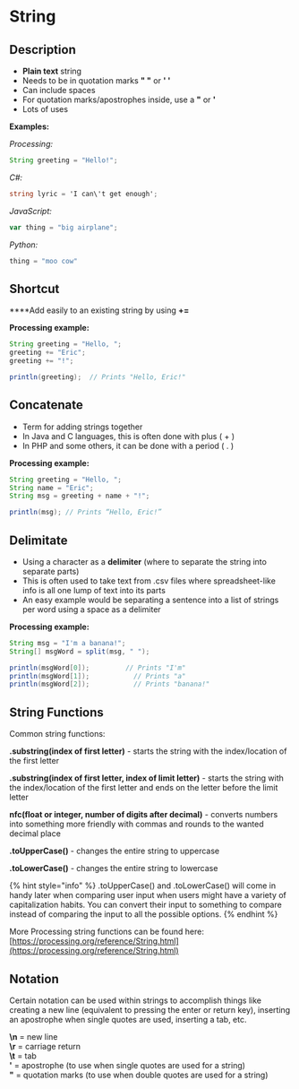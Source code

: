# String

## Description

* **Plain text** string
* Needs to be in quotation marks **" "** or **' '**
* Can include spaces
* For quotation marks/apostrophes inside, use a **\"** or **\'**
* Lots of uses

**Examples:**

_Processing:_

```java
String greeting = "Hello!";
```

_C\#:_

```csharp
string lyric = 'I can\'t get enough';
```

_JavaScript:_

```javascript
var thing = "big airplane";
```

_Python:_

```python
thing = "moo cow"
```

## Shortcut

 ****Add easily to an existing string by using **+=**

**Processing example:**

```java
String greeting = "Hello, ";
greeting += "Eric";
greeting += "!";

println(greeting);  // Prints "Hello, Eric!"
```

## Concatenate

* Term for adding strings together
* In Java and C languages, this is often done with plus \( + \)
* In PHP and some others, it can be done with a period \( . \)

**Processing example:**

```java
String greeting = "Hello, ";
String name = "Eric";
String msg = greeting + name + "!";

println(msg); // Prints “Hello, Eric!”
```

## **Delimitate**

* Using a character as a **delimiter** \(where to separate the string into separate parts\)
* This is often used to take text from .csv files where spreadsheet-like info is all one lump of text into its parts
* An easy example would be separating a sentence into a list of strings per word using a space as a delimiter

**Processing example:**

```java
String msg = "I'm a banana!";
String[] msgWord = split(msg, " ");

println(msgWord[0]);         // Prints "I'm"
println(msgWord[1]);	       // Prints "a"
println(msgWord[2]);	       // Prints "banana!"
```

## String Functions

Common string functions:

**.substring\(index of first letter\)** _-_ starts the string with the index/location of the first letter

**.substring\(index of first letter, index of limit letter\)** - starts the string with the index/location of the first letter and ends on the letter before the limit letter

**nfc\(float or integer, number of digits after decimal\)** - converts numbers into something more friendly with commas and rounds to the wanted decimal place

**.toUpperCase\(\)** - changes the entire string to uppercase

**.toLowerCase\(\)** - changes the entire string to lowercase

{% hint style="info" %}
.toUpperCase\(\) and .toLowerCase\(\) will come in handy later when comparing user input when users might have a variety of capitalization habits. You can convert their input to something to compare instead of comparing the input to all the possible options.
{% endhint %}

More Processing string functions can be found here: [https://processing.org/reference/String.html](https://processing.org/reference/String.html)

## Notation

Certain notation can be used within strings to accomplish things like creating a new line \(equivalent to pressing the enter or return key\), inserting an apostrophe when single quotes are used, inserting a tab, etc.

**\n** = new line  
**\r** = carriage return  
**\t** = tab  
**\'** = apostrophe \(to use when single quotes are used for a string\)  
**\"** = quotation marks \(to use when double quotes are used for a string\)


